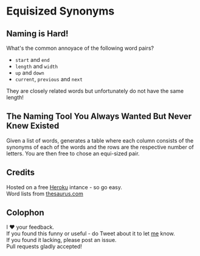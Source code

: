 # Equisized Synonyms

## Naming is Hard!

What's the common annoyace of the following word pairs?

- `start` and `end`
- `length` and `width`
- `up` and `down`
- `current`, `previous` and `next`

They are closely related words but unfortunately do not have the same length!

## The Naming Tool You Always Wanted But Never Knew Existed
Given a list of words, generates a table where each column consists of the synonyms of each of the words and the rows are the respective number of letters.  You are then free to chose an equi-sized pair.

## Credits
Hosted on a free [Heroku](https://heroku.com) intance - so go easy.  
Word lists from [thesaurus.com](https://thesaurus.com)


## Colophon
I ❤️ your feedback.  
If you found this funny or useful - do Tweet about it to let [me](https://twitter.com/vordemolt1) know.  
If you found it lacking, please post an issue.  
Pull requests gladly accepted!